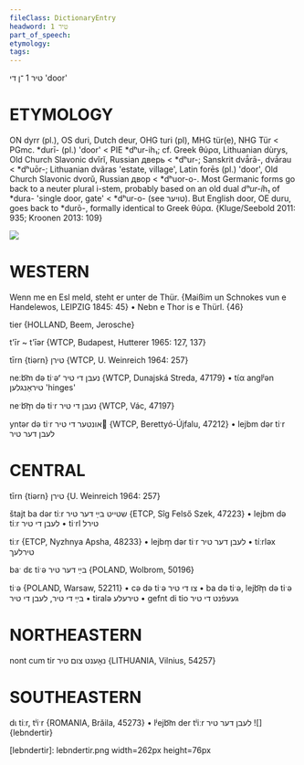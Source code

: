 ```yaml
---
fileClass: DictionaryEntry
headword: טיר 1
part_of_speech: 
etymology: 
tags: 
---
```

טיר 1
־ן
די
'door'

ETYMOLOGY
===========
ON dyrr (pl.), OS duri, Dutch deur, OHG turi (pl), MHG tür(e), NHG Tür < PGmc. *durī- (pl.) 'door' < PIE *dʰur-ih₁; cf. Greek θύρα, Lithuanian dùrys, Old Church Slavonic dvĭrĭ, Russian дверь < *dʰur-; Sanskrit dvā́rā-, dvā́rau < *dʰuōr-; Lithuanian dvãras 'estate, village', Latin forēs (pl.) 'door', Old Church Slavonic dvorŭ, Russian двор < *dʰuor-o-.
Most Germanic forms go back to a neuter plural i-stem, probably based on an old dual *dʰur-i*h₁ of *dura- 'single door, gate' < *dʰur-o- (see טויער). But English door, OE duru, goes back to *durō-, formally identical to Greek θύρα.
{Kluge/Seebold 2011: 935; Kroonen 2013: 109}

![](https://ia902902.us.archive.org/9/items/Yiddish-Dialect-Maps/Herzog4-47-50-VantSukeTirFlash-134.jpg)

WESTERN
========

Wenn me en Esl meld, steht er unter de Thür.
{Maißim un Schnokes vun e Handelewos, LEIPZIG 1845: 45}
	•	Nebn e Thor is e Thürl. {46}

tier {HOLLAND, Beem, Jerosche}

t'īr ~ t'īər {WTCP, Budapest, Hutterer 1965: 127, 137}

tīrn {tiərn} טירן {WTCP, U. Weinreich 1964: 257}

neːb͡m də tiˑəʳ נעבן די טיר {WTCP, Dunajská Streda, 47179}
	•	tɩ́α anglʲən טיראַנגלען 'hinges'

neˑb͡m̩ də tiˑr נעבן די טיר {WTCP, Vác, 47197}

yntər də tiˑr אונטער די טיר {WTCP, Berettyó-Újfalu, 47212}
	•	lejbm dər tiˑr לעבן דער טיר

CENTRAL
========

tīrn {tiərn} טירן {U. Weinreich 1964: 257}

štajt ba dər tiːr שטייט בײַ דער טיר {ETCP, Sîg Felső Szek, 47223}
	•	lejbm də tiːr לעבן די טיר
	•	tiˑrl טירל

tiːr {ETCP, Nyzhnya Apsha, 48233}
	•	lejbm̩ dər tiˑr לעבן דער טיר
	•	tíːrləx טירלעך

baˑ dɛ tiˑə בײַ דער טיר {POLAND, Wolbrom, 50196}

tiˑə {POLAND, Warsaw, 52211}
	•	cə də tiˑə צו די טיר
	•	ba də tiˑə, lejb͡m̩ də tiˑə בײַ די טיר, לעבן די טיר 
	•	tiralə טירעלע
	•	gefnt di tio געעפֿנט די טיר

NORTHEASTERN
==============

nont cum tir נאָענט צום טיר {LITHUANIA, Vilnius, 54257}

SOUTHEASTERN
==============

dɩ tiːr, tʲiˑr {ROMANIA, Brăila, 45273}
	•	lʲejb͡m der tʲiːr לעבן דער טיר
![]{lebndertir}


[lebndertir]: lebndertir.png width=262px height=76px